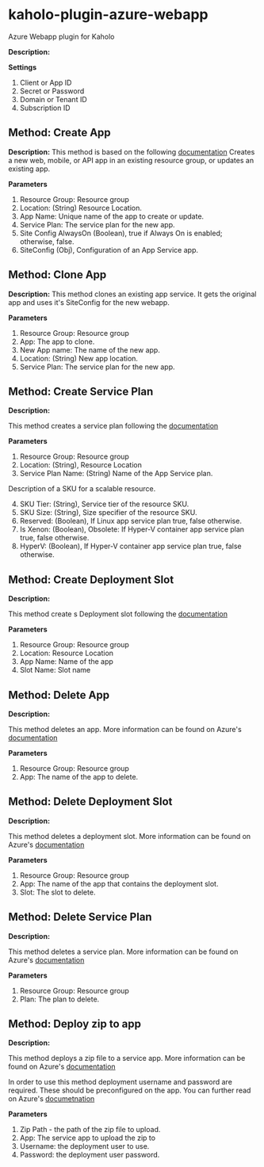 # kaholo-plugin-azure-webapp
Azure Webapp plugin for Kaholo

**Description:**

**Settings**

1. Client or App ID
2. Secret or Password
3. Domain or Tenant ID
4. Subscription ID

## Method: Create App

**Description:**
This method is based on the following [documentation](https://docs.microsoft.com/en-us/rest/api/appservice/webapps/createorupdate)
Creates a new web, mobile, or API app in an existing resource group, or updates an existing app.

**Parameters**

1. Resource Group: Resource group
2. Location: (String) Resource Location.
3. App Name: Unique name of the app to create or update.
4. Service Plan: The service plan for the new app.
5. Site Config AlwaysOn (Boolean), true if Always On is enabled; otherwise, false.
6. SiteConfig (Obj), Configuration of an App Service app.
## Method: Clone App

**Description:**
This method clones an existing app service. It gets the original app and uses it's SiteConfig for the new webapp.

**Parameters**

1. Resource Group: Resource group
2. App: The app to clone.
3. New App name: The name of the new app.
4. Location: (String) New app location.
5. Service Plan: The service plan for the new app.

## Method: Create Service Plan

**Description:**

This method creates a service plan following the [documentation](https://docs.microsoft.com/en-us/rest/api/appservice/appserviceplans/createorupdate)

**Parameters**

1. Resource Group: Resource group
2. Location: (String), Resource Location
3. Service Plan Name: (String) Name of the App Service plan.

Description of a SKU for a scalable resource.

4. SKU Tier: (String), Service tier of the resource SKU.
5. SKU Size: (String), Size specifier of the resource SKU.
6. Reserved: (Boolean), If Linux app service plan true, false otherwise.
7. Is Xenon: (Boolean), Obsolete: If Hyper-V container app service plan true, false otherwise.
8. HyperV: (Boolean), If Hyper-V container app service plan true, false otherwise.


## Method: Create Deployment Slot

**Description:**

This method create s Deployment slot following the [documentation](https://docs.microsoft.com/en-us/rest/api/appservice/webapps/createorupdateslot)

**Parameters**

1. Resource Group: Resource group
2. Location: Resource Location
3. App Name: Name of the app
4. Slot Name: Slot name

## Method: Delete App

**Description:**

This method deletes an app. More information can be found on Azure's [documentation](https://docs.microsoft.com/en-us/rest/api/appservice/webapps/delete)

**Parameters**

1. Resource Group: Resource group
2. App: The name of the app to delete.

## Method: Delete Deployment Slot

**Description:**

This method deletes a deployment slot. More information can be found on Azure's [documentation](https://docs.microsoft.com/en-us/rest/api/appservice/webapps/deletedeploymentslot)

**Parameters**

1. Resource Group: Resource group
2. App: The name of the app that contains the deployment slot.
3. Slot: The slot to delete.

## Method: Delete Service Plan

**Description:**

This method deletes a service plan. More information can be found on Azure's [documentation](https://docs.microsoft.com/en-us/rest/api/appservice/webapps/deletedeploymentslot)

**Parameters**

1. Resource Group: Resource group
2. Plan: The plan to delete.

## Method: Deploy zip to app

**Description:**

This method deploys a zip file to a service app. More information can be found on Azure's [documentation](https://docs.microsoft.com/en-us/azure/app-service/deploy-zip)

In order to use this method deployment username and password are required. These should be preconfigured on the app. You can further read on Azure's [documetnation](https://docs.microsoft.com/en-us/azure/app-service/deploy-configure-credentials)

**Parameters**

1. Zip Path - the path of the zip file to upload.
2. App: The service app to upload the zip to
3. Username: the deployment user to use.
4. Password: the deployment user password.